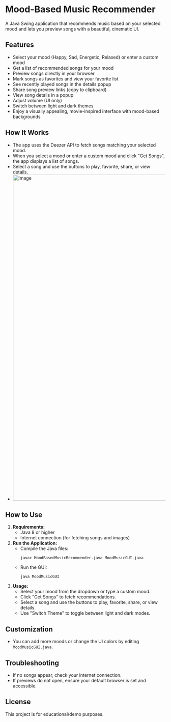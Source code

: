 
# Mood-Based Music Recommender

A Java Swing application that recommends music based on your selected mood and lets you preview songs with a beautiful, cinematic UI.

## Features
- Select your mood (Happy, Sad, Energetic, Relaxed) or enter a custom mood
- Get a list of recommended songs for your mood
- Preview songs directly in your browser
- Mark songs as favorites and view your favorite list
- See recently played songs in the details popup
- Share song preview links (copy to clipboard)
- View song details in a popup
- Adjust volume (UI only)
- Switch between light and dark themes
- Enjoy a visually appealing, movie-inspired interface with mood-based backgrounds

## How It Works
- The app uses the Deezer API to fetch songs matching your selected mood.
- When you select a mood or enter a custom mood and click "Get Songs", the app displays a list of songs.
- Select a song and use the buttons to play, favorite, share, or view details.
- <img width="1919" height="1025" alt="image" src="https://github.com/user-attachments/assets/b18e5c1f-682d-406b-b856-97d8d076338c" />


## How to Use
1. **Requirements:**
   - Java 8 or higher
   - Internet connection (for fetching songs and images)
2. **Run the Application:**
   - Compile the Java files:
     ```
     javac MoodBasedMusicRecommender.java MoodMusicGUI.java
     ```
   - Run the GUI:
     ```
     java MoodMusicGUI
     ```
3. **Usage:**
   - Select your mood from the dropdown or type a custom mood.
   - Click "Get Songs" to fetch recommendations.
   - Select a song and use the buttons to play, favorite, share, or view details.
   - Use "Switch Theme" to toggle between light and dark modes.

## Customization
- You can add more moods or change the UI colors by editing `MoodMusicGUI.java`.

## Troubleshooting
- If no songs appear, check your internet connection.
- If previews do not open, ensure your default browser is set and accessible.

## License
This project is for educational/demo purposes.
